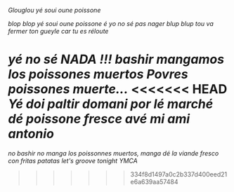 *Glouglou yé soui oune poissone*

*blop blop yé soui oune poissone é yo no sé pas nager*
*blup blup tou va fermer ton gueyle car tu es réloute*

*yé no sé NADA !!!*
*bashir mangamos los poissones muertos*
*Povres poissones muerte...*
<<<<<<< HEAD
*Yé doi paltir domani por lé marché dé poissone fresce avé mi ami antonio*
=======
*no bashir no manga los poissonnes muertos, manga dé la viande fresco con fritas patatas*
*let's groove tonight*
*YMCA*

>>>>>>> 334f8d1497a0c2b337d400eed21e6a639aa57484


